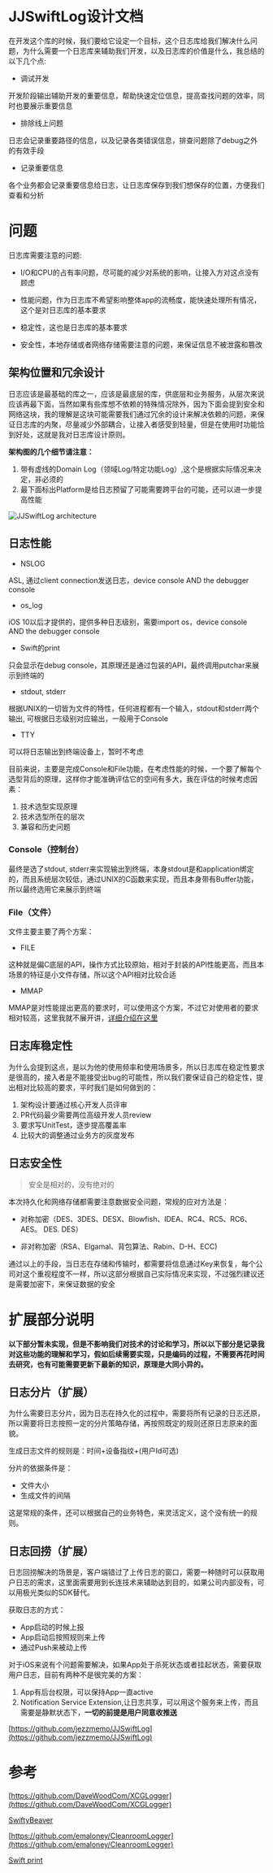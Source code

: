 # JJSwiftLog设计文档

在开发这个库的时候，我们要给它设定一个目标，这个日志库给我们解决什么问题，为什么需要一个日志库来辅助我们开发，以及日志库的价值是什么，我总结的以下几个点:

* 调试开发

开发阶段输出辅助开发的重要信息，帮助快速定位信息，提高查找问题的效率，同时也要展示重要信息

* 排除线上问题

日志会记录重要路径的信息，以及记录各类错误信息，排查问题除了debug之外的有效手段

* 记录重要信息

各个业务都会记录重要信息给日志，让日志库保存到我们想保存的位置，方便我们查看和分析

# 问题

日志库需要注意的问题:

* I/O和CPU的占有率问题，尽可能的减少对系统的影响，让接入方对这点没有顾虑

* 性能问题，作为日志库不希望影响整体app的流畅度，能快速处理所有情况，这个是对日志库的基本要求

* 稳定性，这也是日志库的基本要求

* 安全性，本地存储或者网络存储需要注意的问题，来保证信息不被泄露和篡改

## 架构位置和冗余设计

日志应该是最基础的库之一，应该是最底层的库，供底层和业务服务，从层次来说应该再最下面，当然如果有些库想不依赖的特殊情况除外，因为下面会提到安全和网络这块，我的理解是这块可能需要我们通过冗余的设计来解决依赖的问题，来保证日志库的内聚，尽量减少外部耦合，让接入者感受到轻量，但是在使用时功能恰到好处，这就是我对日志库设计原则。

__架构图的几个细节请注意：__

1. 带有虚线的Domain Log（领域Log/特定功能Log）,这个是根据实际情况来决定，非必须的
2. 最下面标出Platform是给日志预留了可能需要跨平台的可能，还可以进一步提高性能

![JJSwiftLog architecture](https://raw.githubusercontent.com/jezzmemo/JJSwiftLog/master/screenshots/architecture.png)

## 日志性能

* NSLOG

ASL, 通过client connection发送日志，device console AND the debugger console

* os_log

iOS 10以后才提供的，提供多种日志级别，需要import os，device console AND the debugger console

* Swift的print

只会显示在debug console，其原理还是通过包装的API，最终调用putchar来展示到终端的

* stdout, stderr

根据UNIX的一切皆为文件的特性，任何进程都有一个输入，stdout和stderr两个输出, 可根据日志级别对应输出，一般用于Console

* TTY

可以将日志输出到终端设备上，暂时不考虑


目前来说，主要是完成Console和File功能，在考虑性能的时候，一个要了解每个选型背后的原理，这样你才能准确评估它的空间有多大，我在评估的时候考虑因素：

1. 技术选型实现原理
2. 技术选型所在的层次
3. 兼容和历史问题

### Console（控制台）

最终是选了stdout, stderr来实现输出到终端，本身stdout是和application绑定的，而且系统层次较低，通过UNIX的C函数来实现，而且本身带有Buffer功能，所以最终选用它来展示到终端

### File（文件）

文件主要主要了两个方案：

* FILE

这种就是偏C底层的API，操作方式比较原始，相对于封装的API性能更高，而且本场景的特征是小文件存储，所以这个API相对比较合适

* MMAP

MMAP是对性能提出更高的要求时，可以使用这个方案，不过它对使用者的要求相对较高，这里我就不展开讲，[详细介绍在这里](https://www.cnblogs.com/huxiao-tee/p/4660352.html)

## 日志库稳定性

为什么会提到这点，是以为他的使用频率和使用场景多，所以日志库在稳定性要求是很高的，接入者是不能接受出bug的可能性，所以我们要保证自己的稳定性，提出相对比较高的要求，平时我们是如何做到的：

1. 架构设计要通过核心开发人员评审
2. PR代码最少需要两位高级开发人员review
3. 要求写UnitTest，逐步提高覆盖率
4. 比较大的调整通过业务方的灰度发布

## 日志安全性

> 安全是相对的，没有绝对的

本次持久化和网络存储都需要注意数据安全问题，常规的应对方法是：

* 对称加密（DES、3DES、DESX、Blowfish、IDEA、RC4、RC5、RC6、AES。 DES. DES）

* 非对称加密（RSA、Elgamal、背包算法、Rabin、D-H、ECC)

通过以上的手段，当日志在存储和传输时，都需要将信息通过Key来恢复，每个公司对这个重视程度不一样，所以这部分根据自己实际情况来实现，不过强烈建议还是需要加密下，来保证数据的安全

# 扩展部分说明

**以下部分暂未实现，但是不影响我们对技术的讨论和学习，所以以下部分是记录我对这些功能的理解和学习，假如后续需要实现，只是编码的过程，不需要再花时间去研究，也有可能需要更新下最新的知识，原理是大同小异的。**

## 日志分片（扩展）

为什么需要日志分片，因为日志在持久化的过程中，需要将所有记录的日志还原，所以需要将日志按照一定的分片策略存储，再按照既定的规则还原日志原来的面貌。

生成日志文件的规则是：时间+设备指纹+(用户Id可选)

分片的依据条件是：

* 文件大小
* 生成文件的间隔

这是常规的条件，还可以根据自己的业务特色，来灵活定义，这个没有统一的规则。

## 日志回捞（扩展）

日志回捞解决的场景是，客户端错过了上传日志的窗口，需要一种随时可以获取用户日志的需求，这里面需要用到长连技术来辅助达到目的，如果公司内部没有，可以用极光类似的SDK替代。

获取日志的方式：

* App启动的时候上报
* App启动后按照规则来上传
* 通过Push来被动上传

对于iOS来说有个问题需要解决，如果App处于杀死状态或者挂起状态，需要获取用户日志，目前有两种不是很完美的方案：

1. App有后台权限，可以保持App一直active
2. Notification Service Extension,让日志共享，可以用这个服务来上传，而且需要是静默状态下，__一切的前提是用户同意收推送__

[https://github.com/jezzmemo/JJSwiftLog](https://github.com/jezzmemo/JJSwiftLog)

# 参考

[https://github.com/DaveWoodCom/XCGLogger](https://github.com/DaveWoodCom/XCGLogger)

[SwiftyBeaver](https://github.com/SwiftyBeaver/SwiftyBeaver)

[https://github.com/emaloney/CleanroomLogger](https://github.com/emaloney/CleanroomLogger)

[Swift print](https://github.com/sukeyang/blog-2/blob/master/articles/swift-print.md)